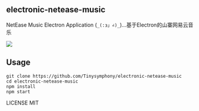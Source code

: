 ## electronic-netease-music

NetEase Music Electron Application (`_(:з」∠)_`)...基于Electron的山寨网易云音乐

![](http://7xjgb0.com1.z0.glb.clouddn.com/wytiny-music.png)

## Usage

```shell
git clone https://github.com/Tinysymphony/electronic-netease-music
cd electronic-netease-music
npm install
npm start
```

LICENSE MIT
